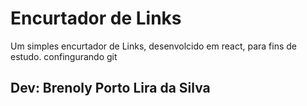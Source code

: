 # Encurtador de Links

Um simples encurtador de Links, desenvolcido em react, para fins de estudo.
confingurando git

## Dev: Brenoly Porto Lira da Silva